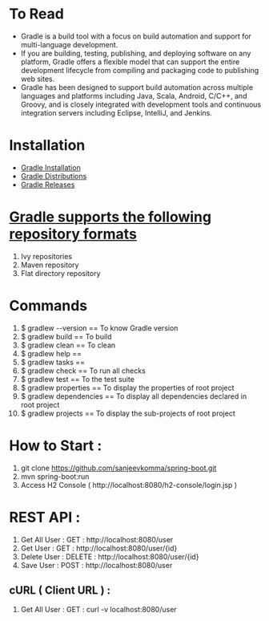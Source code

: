 # To Read
* Gradle is a build tool with a focus on build automation and support for multi-language development. 
* If you are building, testing, publishing, and deploying software on any platform, Gradle offers a flexible model that can support the entire development lifecycle from compiling and packaging code to publishing web sites. 
* Gradle has been designed to support build automation across multiple languages and platforms including Java, Scala, Android, C/C++, and Groovy, and is closely integrated with development tools and continuous integration servers including Eclipse, IntelliJ, and Jenkins.

# Installation
* [Gradle Installation](https://gradle.org/install/)
* [Gradle Distributions](https://services.gradle.org/distributions/)
* [Gradle Releases](https://gradle.org/releases/)

# [Gradle supports the following repository formats](https://www.javatpoint.com/gradle-repository)
1. Ivy repositories
2. Maven repository
3. Flat directory repository

# Commands
1. $ gradlew --version == To know Gradle version
2. $ gradlew build == To build
3. $ gradlew clean == To clean
4. $ gradlew help ==
5. $ gradlew tasks ==
6. $ gradlew check == To run all checks
7. $ gradlew test == To the test suite
8. $ gradlew properties == To display the properties of root project
9. $ gradlew dependencies == To display all dependencies declared in root project
10. $ gradlew projects == To display the sub-projects of root project

# How to Start : 
1. git clone https://github.com/sanjeevkomma/spring-boot.git
2. mvn spring-boot:run
3. Access H2 Console ( http://localhost:8080/h2-console/login.jsp ) 

# REST API : 
1. Get All User : GET : http://localhost:8080/user
2. Get User : GET : http://localhost:8080/user/{id}
3. Delete User : DELETE : http://localhost:8080/user/{id}
4. Save User : POST : http://localhost:8080/user
    
## cURL ( Client URL ) :
1. Get All User : GET : curl -v localhost:8080/user
